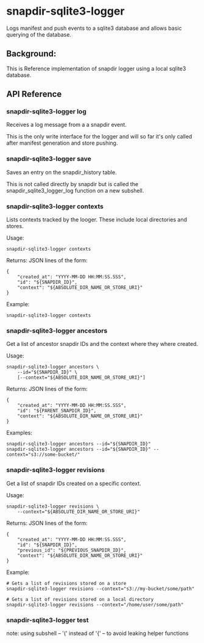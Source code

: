 # snapdir-sqlite3-logger

Logs manifest and push events to a sqlite3 database and allows
basic querying of the database.

## Background:

 This is Reference implementation of snapdir logger using
 a local sqlite3 database.

## API Reference

### snapdir-sqlite3-logger log

Receives a log message from a a snapdir event.

This is the only write interface for the logger and will
so far it's only called after manifest generation and
store pushing.

### snapdir-sqlite3-logger save

Saves an entry on the snapdir_history table.

This is not called directly by snapdir but is called
the snapdir_sqlite3_logger_log function on a new subshell.

### snapdir-sqlite3-logger contexts

Lists contexts tracked by the looger. These include local directories and stores.

Usage:

    snapdir-sqlite3-logger contexts

Returns: JSON lines of the form:

    {
        "created_at": "YYYY-MM-DD HH:MM:SS.SSS",
        "id": "${SNAPDIR_ID}",
        "context": "${ABSOLUTE_DIR_NAME_OR_STORE_URI}"
    }

Example:

    snapdir-sqlite3-logger contexts

### snapdir-sqlite3-logger ancestors

Get a list of ancestor snapdir IDs and the context where they where created.

Usage:

    snapdir-sqlite3-logger ancestors \
        --id="${SNAPDIR_ID}" \
        [--context="${ABSOLUTE_DIR_NAME_OR_STORE_URI}"]

Returns: JSON lines of the form:

    {
        "created_at": "YYYY-MM-DD HH:MM:SS.SSS",
        "id": "${PARENT_SNAPDIR_ID}",
        "context": "${ABSOLUTE_DIR_NAME_OR_STORE_URI}"
    }

Examples:

    snapdir-sqlite3-logger ancestors --id="${SNAPDIR_ID}"
    snapdir-sqlite3-logger ancestors --id="${SNAPDIR_ID}" --context="s3://some-bucket/"

### snapdir-sqlite3-logger revisions

Get a list of snapdir IDs created on a specific context.

Usage:

    snapdir-sqlite3-logger revisions \
        --context="${ABSOLUTE_DIR_NAME_OR_STORE_URI}"

Returns: JSON lines of the form:

    {
        "created_at": "YYYY-MM-DD HH:MM:SS.SSS",
        "id": "${SNAPDIR_ID}",
        "previous_id": "${PREVIOUS_SNAPDIR_ID}",
        "context": "${ABSOLUTE_DIR_NAME_OR_STORE_URI}"
    }

Example:

    # Gets a list of revisions stored on a store
    snapdir-sqlite3-logger revisions --context="s3://my-bucket/some/path"

    # Gets a list of revisions stored on a local directory
    snapdir-sqlite3-logger revisions --context="/home/user/some/path"

### snapdir-sqlite3-logger test

note: using subshell – '(' instead of '{' – to avoid leaking helper functions
